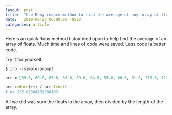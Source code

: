 ```yaml
---
layout: post
title:  "Use Ruby reduce method to find the average of any array of floats"
date:   2019-08-27 06:00:00 -0500
categories: article
---
```


Here's an quick Ruby method I stumbled upon to help find the average of an array of floats. Much time and lines of code were saved. Less code is better code.

Try it for yourself.

```
$ irb --simple-prompt
```

```ruby
arr = [59.0, 60.0, 85.0, 86.0, 89.0, 64.0, 55.0, 60.0, 81.0, 170.0, 122.0, 304.0, 106.0, 147.0, 318.0, 170.0, 298.0, 145.0, 331.0, 421.0, 472.0, 271.0, 198.0, 473.0, 349.0, 505.0, 323.0, 529.0, 555.0, 350.0, 471.0, 357.0, 362.0, 359.0, 655.0, 591.0, 165.0, 303.0, 744.0, 110.0, 626.0, 88.0, 828.0, 865.0, 838.0, 106.0, 233.0, 838.0, 601.0, 166.0, 474.0, 118.0, 108.0, 444.0, 950.0, 981.0, 55.0, 934.0, 834.0, 895.0, 59.0, 80.0, 57.0, 795.0, 741.0, 78.0, 54.0, 80.0, 599.0, 60.0, 53.0, 53.0, 60.0, 61.0, 718.0, 687.0, 85.0, 82.0, 566.0, 56.0, 83.0, 56.0, 77.0, 476.0, 55.0, 441.0, 234.0, 178.0, 119.0, 55.0, 55.0, 64.0, 56.0, 58.0, 56.0, 54.0, 84.0, 58.0, 58.0, 59.0, 60.0, 57.0, 60.0, 58.0, 82.0, 77.0, 135.0, 236.0, 116.0, 266.0, 269.0, 238.0, 147.0, 142.0, 327.0, 264.0, 360.0, 262.0, 386.0, 414.0, 413.0, 381.0, 417.0, 295.0, 414.0, 473.0, 446.0, 324.0, 504.0, 298.0, 185.0, 540.0, 188.0, 538.0, 574.0, 355.0, 571.0, 543.0, 568.0, 720.0, 599.0, 817.0, 509.0, 920.0, 462.0, 400.0, 55.0, 982.0, 90.0, 58.0, 52.0, 982.0, 507.0, 58.0, 475.0, 952.0, 59.0, 145.0, 534.0, 954.0, 942.0, 52.0, 77.0, 62.0, 862.0, 600.0, 472.0, 534.0, 889.0, 866.0, 816.0, 170.0, 113.0, 108.0, 81.0, 59.0, 51.0, 57.0, 91.0, 714.0, 60.0, 624.0, 60.0, 596.0, 56.0, 57.0, 327.0, 206.0, 54.0, 58.0, 58.0, 59.0, 57.0, 58.0, 61.0]
```

```ruby
arr.reduce(:+) / arr.length
# => 318.02564102564105
```

All we did was sum the floats in the array, then divided by the length of the array.
